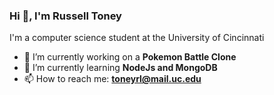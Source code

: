 ### Hi 👋, I'm Russell Toney
I'm a computer science student at the University of Cincinnati

- 🔭 I’m currently working on a **Pokemon Battle Clone**
- 🌱 I’m currently learning **NodeJs and MongoDB**
- 📫 How to reach me: **toneyrl@mail.uc.edu**
<!--- 💬 Ask me about ... -->


